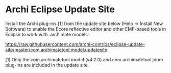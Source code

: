 Archi Eclipse Update Site
===================

Install the Archi plug-ins [1] from the update site below (Help -> Install New Software) to enable the Ecore reflective editor and other EMF-based tools in Eclipse to work with .archimate models.

https://raw.githubusercontent.com/archi-contribs/eclipse-update-site/master/com.archimatetool.model.updatesite

[1] Only the com.archimatetool.model (v4.2.0) and com.archimatetool.jdom plug-ins are included in the update site.
